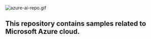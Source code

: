 ![azure-ai-repo.gif](images/azure-repo.gif)

## This repository contains samples related to Microsoft Azure cloud.

